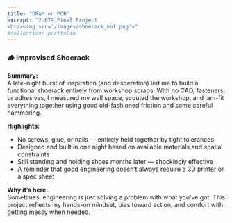 ```yaml
---
title: "DRAM on PCB"
excerpt: "2.679 Final Project
<br/><img src='/images/shoerack_not.png'>"
#collection: portfolio
---
```


### 🪵 Improvised Shoerack

**Summary:**  
A late-night burst of inspiration (and desperation) led me to build a functional shoerack entirely from workshop scraps. With no CAD, fasteners, or adhesives, I measured my wall space, scouted the workshop, and jam-fit everything together using good old-fashioned friction and some careful hammering.

**Highlights:**  
- No screws, glue, or nails — entirely held together by tight tolerances  
- Designed and built in one night based on available materials and spatial constraints  
- Still standing and holding shoes months later — shockingly effective  
- A reminder that good engineering doesn’t always require a 3D printer or a spec sheet

**Why it’s here:**  
Sometimes, engineering is just solving a problem with what you’ve got. This project reflects my hands-on mindset, bias toward action, and comfort with getting messy when needed.

<!-- Optional: Include a photo -->
<!-- ![Before: empty corner... now full of shoes, thanks to pure grit and friction](path/to/empty-corner.jpg) -->

